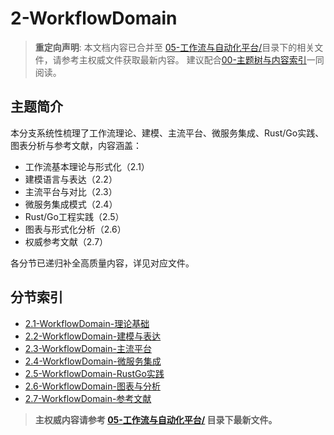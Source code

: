# 2-WorkflowDomain

> **重定向声明**: 本文档内容已合并至 [05-工作流与自动化平台/](05-工作流与自动化平台/)目录下的相关文件，请参考主权威文件获取最新内容。
> 建议配合[00-主题树与内容索引](./00-主题树与内容索引.md)一同阅读。

## 主题简介

本分支系统性梳理了工作流理论、建模、主流平台、微服务集成、Rust/Go实践、图表分析与参考文献，内容涵盖：

- 工作流基本理论与形式化（2.1）
- 建模语言与表达（2.2）
- 主流平台与对比（2.3）
- 微服务集成模式（2.4）
- Rust/Go工程实践（2.5）
- 图表与形式化分析（2.6）
- 权威参考文献（2.7）

各分节已递归补全高质量内容，详见对应文件。

## 分节索引

- [2.1-WorkflowDomain-理论基础](./2.1-WorkflowDomain-理论基础.md)
- [2.2-WorkflowDomain-建模与表达](./2.2-WorkflowDomain-建模与表达.md)
- [2.3-WorkflowDomain-主流平台](./2.3-WorkflowDomain-主流平台.md)
- [2.4-WorkflowDomain-微服务集成](./2.4-WorkflowDomain-微服务集成.md)
- [2.5-WorkflowDomain-RustGo实践](./2.5-WorkflowDomain-RustGo实践.md)
- [2.6-WorkflowDomain-图表与分析](./2.6-WorkflowDomain-图表与分析.md)
- [2.7-WorkflowDomain-参考文献](./2.7-WorkflowDomain-参考文献.md)

> **主权威内容请参考 [05-工作流与自动化平台/](05-工作流与自动化平台/) 目录下最新文件。**
